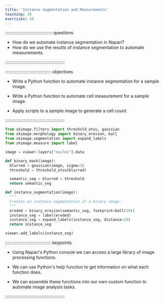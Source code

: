 ```yaml
---
title: 'Instance Segmentation and Measurements'
teaching: 30
exercises: 10
---
```


:::::::::::::::::::::::::::::::::::::: questions 

- How do we automate instance segmentation in Napari?
- How do we use the results of instance segmentation to automate measurements.

::::::::::::::::::::::::::::::::::::::::::::::::

::::::::::::::::::::::::::::::::::::: objectives

- Write a Python function to automate instance segmentation for a sample image.

- Write a Python function to automate cell measurement for a sample image.

- Apply scripts to a sample image to generate a cell count.

::::::::::::::::::::::::::::::::::::::::::::::::


```python
from skimage.filters import threshold_otsu, gaussian
from skimage.morphology import binary_erosion, ball
from skimage.segmentation import expand_labels
from skimage.measure import label

image = viewer.layers["nuclei"].data

def binary_mask(image):
  blurred = gaussian(image, sigma=3)
  threshold = threshold_otsu(blurred)

  semantic_seg = blurred > threshold
  return semantic_seg

def instance_segmentation(image):
  """
  Creates an instance segmentation of a binary image.
  """
  eroded = binary_erosion(semantic_seg, footprint=ball(10))
  instance_seg = label(eroded)
  instance_seg = expand_labels(instance_seg, distance=10)
  return instance_seg

viewer.add_labels(instance_seg)
```

::::::::::::::::::::::::::::::::::::: keypoints 

- Using Napari's Python console we can access a large library of image processing functions.

- We can use Python's help function to get information on what each function does.

- We can assemble these functions into our own custom function to automate image analysis tasks.

::::::::::::::::::::::::::::::::::::::::::::::::

